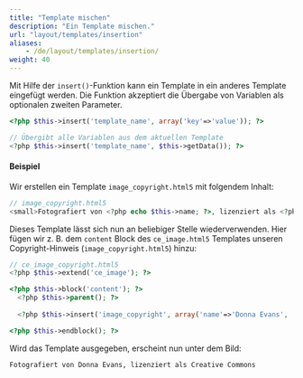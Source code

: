 ```yaml
---
title: "Template mischen"
description: "Ein Template mischen."
url: "layout/templates/insertion"
aliases:
    - /de/layout/templates/insertion/
weight: 40
---
```


Mit Hilfe der `insert()`-Funktion kann ein Template in ein anderes Template eingefügt werden. Die Funktion akzeptiert 
die Übergabe von Variablen als optionalen zweiten Parameter.

```php
<?php $this->insert('template_name', array('key'=>'value')); ?>

// Übergibt alle Variablen aus dem aktuellen Template
<?php $this->insert('template_name', $this->getData()); ?>
```

#### Beispiel
Wir erstellen ein Template `image_copyright.html5` mit folgendem Inhalt:

```php
// image_copyright.html5
<small>Fotografiert von <?php echo $this->name; ?>, lizenziert als <?php echo $this->license; ?></small>
```

Dieses Template lässt sich nun an beliebiger Stelle wiederverwenden. Hier fügen wir z.&nbsp;B. dem `content` Block des
`ce_image.html5` Templates unseren Copyright-Hinweis (`image_copyright.html5`) hinzu:

```php
// ce_image_copyright.html5
<?php $this->extend('ce_image'); ?>

<?php $this->block('content'); ?>
  <?php $this->parent(); ?>
  
  <?php $this->insert('image_copyright', array('name'=>'Donna Evans', 'license'=>'Creative Commons')); ?>

<?php $this->endblock(); ?>
```

Wird das Template ausgegeben, erscheint nun unter dem Bild:
```html
Fotografiert von Donna Evans, lizenziert als Creative Commons
```
